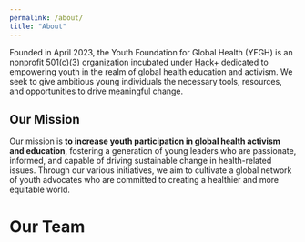 ```yaml
---
permalink: /about/
title: "About"
---
```


Founded in April 2023, the Youth Foundation for Global Health (YFGH) is an nonprofit 501(c)(3) organization incubated under [Hack+](https://hackplus.io/) dedicated to empowering youth in the realm of global health education and activism. We seek to give ambitious young individuals the necessary tools, resources, and opportunities to drive meaningful change.

## Our Mission
Our mission is **to increase youth participation in global health activism and education**, fostering a generation of young leaders who are passionate, informed, and capable of driving sustainable change in health-related issues. Through our various initiatives, we aim to cultivate a global network of youth advocates who are committed to creating a healthier and more equitable world.

# Our Team
